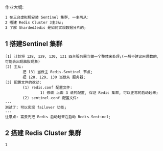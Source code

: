 作业大纲:

```
1 在三台虚拟机安装 Sentinel 集群, 一主两从:
2 搭建 Redis Cluster 3主3从;
3 了解 ShardedJedis 是如何实现数据分片的;
```

## 1 搭建Sentinel 集群

```
[1] 计划将 128, 129, 130, 131 四台服务器当做一个整体来处理;(一般不建议用偶数的, 可能会出现脑裂现象)
[2] 主从:
        把 131 当做主 Redis-Sentinel 节点;
        把 128, 129, 130 当做从 服务器;
[3] 配置文件的改动:
        (1) redis.conf 配置文件:
                1) 修改 上面 3 说的配置, 保证 Redis 集群, 可以正常的启动起来;
        (2) sentinel.conf 配置文件:
---
测试了: 可以实现 failover 功能;
---
注意点: 需要先把 Redis 启动起来在启动 Redis-Sentinel;
```

## 2 搭建 Redis Cluster 集群

    1

